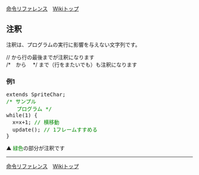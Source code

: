 
[命令リファレンス](./reference)&emsp;[Wikiトップ](./)

<title>命令リファレンス - 注釈</title>

## 注釈

注釈は、プログラムの実行に影響を与えない文字列です。

// から行の最後までが注釈になります  
/*　から　 */ まで（行をまたいでも）も注釈になります　

### 例1

<pre>
extends SpriteChar;
<span style="color: #080">/* サンプル
　　プログラム */</span>
while(1) {
  x=x+1; <span style="color: #080">// 横移動</span>
  update(); <span style="color: #080">// 1フレームすすめる</span>
}
</pre>

▲ <span style="color: #080">緑色</span>の部分が注釈です

***

[命令リファレンス](./reference)&emsp;[Wikiトップ](./)

